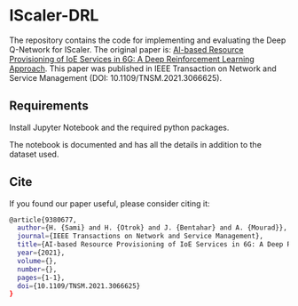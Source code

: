 # IScaler-DRL
The repository contains the code for implementing and evaluating the Deep Q-Network for IScaler. The original paper is: [AI-based Resource Provisioning of IoE Services in 6G: A Deep Reinforcement Learning Approach](https://ieeexplore.ieee.org/document/9380677). This paper was published in IEEE Transaction on Network and Service Management (DOI: 10.1109/TNSM.2021.3066625).

## Requirements
Install Jupyter Notebook and the required python packages.

The notebook is documented and has all the details in addition to the dataset used.

## Cite

If you found our paper useful, please consider citing it:
```bash
@article{9380677,
  author={H. {Sami} and H. {Otrok} and J. {Bentahar} and A. {Mourad}},
  journal={IEEE Transactions on Network and Service Management}, 
  title={AI-based Resource Provisioning of IoE Services in 6G: A Deep Reinforcement Learning Approach}, 
  year={2021},
  volume={},
  number={},
  pages={1-1},
  doi={10.1109/TNSM.2021.3066625}
}
```
